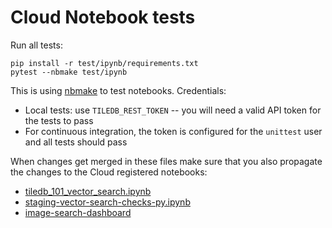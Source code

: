 # Cloud Notebook tests

Run all tests:
```
pip install -r test/ipynb/requirements.txt
pytest --nbmake test/ipynb
```

This is using [nbmake](https://github.com/treebeardtech/nbmake) to test notebooks.
Credentials:
* Local tests: use `TILEDB_REST_TOKEN` -- you will need a valid API token for the tests to pass
* For continuous integration, the token is configured for the `unittest` user and all tests should pass

When changes get merged in these files make sure that you also propagate the changes to the Cloud registered notebooks:
* [tiledb_101_vector_search.ipynb](https://cloud.tiledb.com/notebooks/details/TileDB-Inc/b05dd4b4-ba1c-41c6-a3c9-a1de70abb039/preview)
* [staging-vector-search-checks-py.ipynb](https://console.dev.tiledb.io/notebooks/details/TileDB-Inc/299dd052-6b45-4943-88ae-37639b7b4b48/preview)
* [image-search-dashboard](https://cloud.tiledb.com/notebooks/details/TileDB-Inc/9289229a-1742-4f99-9b86-0bb1339b31a0/preview)